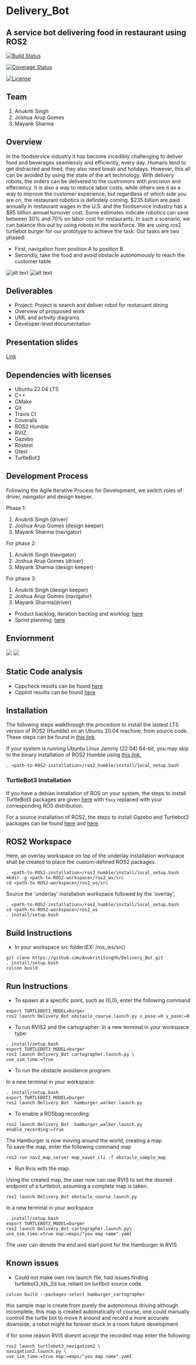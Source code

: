 # Delivery_Bot
## A service bot delivering food in restaurant using ROS2 


[![Build Status](https://github.com/AnukritiSinghh/delivery_bot/actions/workflows/build_and_coveralls.yml/badge.svg)](https://github.com/AnukritiSinghh/delivery_bot/actions/workflows/build_and_coveralls.yml)

[![Coverage Status](https://coveralls.io/repos/github/AnukritiSinghh/delivery_bot/badge.svg)](https://coveralls.io/github/AnukritiSinghh/delivery_bot)

[![License](https://img.shields.io/badge/License-Apache%202.0-blue.svg)](https://opensource.org/licenses/Apache-2.0)

## Team
1) Anukriti Singh 
2) Joshua Arup Gomes  
3) Mayank Sharma 

## Overview

In the foodservice industry it has become incedibly challenging to deliver food and beverages seamlessly and efficiently, every day. Humans tend to get distracted and tired, they also need break and holidays. However, this all can be avoided by using the state of the art technology. With delivery robots, the orders can be delivered to the custromors with precision and effeciency. It is also a way to reduce labor costs, while others see it as a way to improve the customer experience, but regardless of which side you are on, the restaurant robotics is definitely coming. $235 billion are paid annually in restaurant wages in the U.S. and the foodservice industry has a $95 billion annual turnover cost. Some estimates indicate robotics can save between 30% and 70% on labor cost for restaurants. In such a scenario, we can balance this out by using robots in the workforce. 
We are using ros2 turtlebot burger for our prototype to achieve the task. Our tasks are two phased:
* First, navigation from position A to position B 
* Secondly, take the food and avoid obstacle autonomously to reach the customer table


![alt text](./results//navigation_1.gif?raw=true "Navigation")
![alt text](./results//obstacle_avoid.gif?raw=true "Obstacle avoidance")


## Deliverables
* Project: Project is search and deliver robot for restaruant dining
* Overview of prosposed work
* UML and activity diagrams
* Developer-level documentation

## Presentation slides
[Link](https://drive.google.com/file/d/1skqSzquj8Vp6N86IX2OeqfJ60_TsG-lV/view?usp=sharing)

## Dependencies with licenses
* Ubuntu 22.04 LTS
* C++
* CMake
* Git 
* Travis CI
* Coveralls
* ROS2 Humble
* RVIZ
* Gazebo
* Rostest
* Gtest
* TurtleBot3


## Development Process
Following the Agile Iterative Process for Development, we switch roles of driver, navigator and design keeper.
 
Phase 1:
1) Anukriti Singh (driver)
2) Joshua Arup Gomes (design keeper)
3) Mayank Sharma (navigator) 

For phase 2:
1) Anukriti Singh (navigator)
2) Joshua Arup Gomes (driver)
3) Mayank Sharma (design keeper)

For phase 3:
1) Anukriti Singh (design keeper)
2) Joshua Arup Gomes (navigator)
3) Mayank Sharma(driver)
 

* Product backlog, iteration backlog and worklog:  [here](https://docs.google.com/spreadsheets/d/1dZ-y45_AL5Mc8_DbIJrSJJ0H6H_2HLId_zzahEZlHxE/edit#gid=2139171243) 
* Sprint planning: [here](https://docs.google.com/document/d/1f-xjoKFd7hRqJ0oETVylUt3rAWTCG6LZAqg9HKFyrsw/edit)

## Enviornment
![](launch/turtlebot3_house.png)
![](launch/Rvis_Gazebo_Driver_capture.png)

## Static Code analysis
* Cppcheck results can be found [here](https://github.com/AnukritiSinghh/Delivery_Bot/blob/phase_3/results/cpplint_and_cppcheck_result.txt)
* Cpplint results can be found [here](https://github.com/AnukritiSinghh/Delivery_Bot/blob/phase_3/results/cpplint_and_cppcheck_result.txt)

## Installation

The following steps walkthrough the procedure to install the lastest LTS version of ROS2 (Humble) on an Ubuntu 20.04 machine, from source code. These steps can be found in [this link](http://docs.ros.org/en/humble/Installation/Alternatives/Ubuntu-Development-Setup.html).

If your system is running Ubuntu Linux Jammy (22.04) 64-bit, you may skip to the binary installation of ROS2 Humble using 
[this link.](http://docs.ros.org/en/humble/Installation/Ubuntu-Install-Debians.html)

```
. <path-to-ROS2-installation>/ros2_humble/install/local_setup.bash
```
### TurtleBot3 Installation

If you have a debian installation of ROS on your system, the steps to install TurtleBot3 packages are given [here](https://emanual.robotis.com/docs/en/platform/turtlebot3/quick-start/) with ```foxy``` replaced with your corresponding ROS distribution.

For a source installation of ROS2, the steps to install Gazebo and Turtlebot3 packages can be found [here](http://classic.gazebosim.org/tutorials?tut=ros2_installing&cat=connect_ros) and [here](https://ros2-industrial-workshop.readthedocs.io/en/latest/_source/navigation/ROS2-Turtlebot.html).

## ROS2 Workspace

Here, an overlay workspace on top of the underlay installation workspace shall be created to place the custom-defined ROS2 packages. 
```
. <path-to-ROS2-installation>/ros2_humble/install/local_setup.bash
mkdir -p <path-to-ROS2-workspace>/ros2_ws/src
cd <path-to-ROS2-workspace>/ros2_ws/src
```
Source the 'underlay' installation workspace followed by the 'overlay',
```
. <path-to-ROS2-installation>/ros2_humble/install/local_setup.bash
cd <path-to-ROS2-workspace>/ros2_ws
. install/setup.bash
```

## Build Instructions

* In your workspace src folder(EX: /ros_ws/src) 

```
git clone https://github.com/AnukritiSinghh/Delivery_Bot.git
. install/setup.bash 
colcon build
```
## Run Instructions

* To spawn at a specific point, such as (0,0), enter the following command
```
export TURTLEBOT3_MODEL=burger
ros2 launch Delivery_Bot obstacle_course.launch.py x_pose:=0 y_pose:=0
````

* To run RVIS2 and the cartographer:
In a new terminal in your workspace type:

```
. install/setup.bash 
export TURTLEBOT3_MODEL=burger
ros2 launch Delivery_Bot cartographer.launch.py \
use_sim_time:=True
```

* To run the obstacle avoidance program: 

In a new terminal in your workspace:
```
. install/setup.bash 
export TURTLEBOT3_MODEL=burger
ros2 launch Delivery_Bot  hamburger_walker.launch.py
```

* To enable a ROSbag recording:
```
ros2 launch Delivery_Bot  hamburger_walker.launch.py enable_recording:=True
```
The Hamburger is now moving around the world, creating a map   
To save the map, enter the following command map
```
ros2 run nav2_map_server map_saver_cli -f obstacle_sample_map
```
* Run Rvis with the map:

Using the created map, the user now can use RVIS to set the desired endpoint of a turtlebot, assuming a complete map is taken.
```
ros2 launch Delivery_Bot obstacle_course.launch.py
```
In a new terminal in your workspace
```
. install/setup.bash 
export TURTLEBOT3_MODEL=burger
ros2 launch Delivery_Bot cartographer.launch.py\
use_sim_time:=true map:=maps/"you map name".yaml
```

The user can denote the end and start point for the Hamburger in RVIS 

## Known issues

* Could not make own rvis launch file, had issues finding turtlebot3_lds_2d.lua,
reliant on turtlbot source code.

```
colcon build --packages-select hamburger_cartographer 
```
this sample map is create from purely the autonomous driving 
although incomplete, this map is created automatically 
of course, one could manually controll the turtle bot to move it around and record a more accurate
downside, a robot might be forever stuck in a room
future development

if for some reason RVIS doesnt accept the recorded map enter the following 
```
ros2 launch turtlebot3_navigation2 \
navigation2.launch.py \
use_sim_time:=true map:=maps/"you map name".yaml
```




